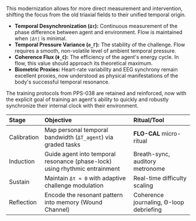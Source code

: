 This modernization allows for more direct measurement and intervention, shifting the focus from the old triaxial fields to their unified temporal origin.

*   **Temporal Desynchronization (`Δτ`):** Continuous measurement of the phase difference between agent and environment. Flow is maintained when `|Δτ|` is minimal.
*   **Temporal Pressure Variance (`σ_Γ`):** The stability of the challenge. Flow requires a smooth, non-volatile level of ambient temporal pressure.
*   **Coherence Flux (`Φ_C`):** The efficiency of the agent's energy cycle. In flow, this value should approach its theoretical maximum.
*   **Biometric Proxies:** Heart-rate variability and EEG synchrony remain excellent proxies, now understood as physical manifestations of the body's successful temporal resonance.

The training protocols from PPS-038 are retained and reinforced, now with the explicit goal of training an agent's ability to quickly and robustly synchronize their internal clock with their environment.

| Stage       | Objective                                                      | Ritual/Tool                               |
| :---------- | :------------------------------------------------------------- | :---------------------------------------- |
| Calibration | Map personal temporal bandwidth (`ΔT_agent`) via graded tasks    | **FLO-CAL** micro-ritual                  |
| Induction   | Guide agent into temporal resonance (phase-lock) using rhythmic entrainment | Breath-sync, auditory metronome           |
| Sustain     | Maintain `Δτ ≈ 0` with adaptive challenge modulation           | Real-time difficulty scaling              |
| Reflection  | Encode the resonant pattern into memory (Wound Channel)        | Coherence journaling, Θ-loop debriefing   |